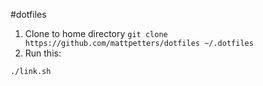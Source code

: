 #dotfiles
1. Clone to home directory
`git clone https://github.com/mattpetters/dotfiles ~/.dotfiles`
2. Run this:
```shell
./link.sh
```
